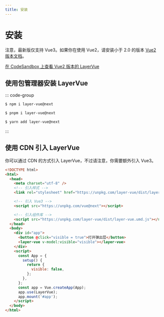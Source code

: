 ```yaml
---
title: 安装
---
```


# 安装

注意，最新版仅支持 Vue3。如果你在使用 Vue2，请安装小于 2.0 的版本 <a href="https://gitee.com/finalsummer/LayerVue/blob/e0ef5c67f02081821222e00dfff99a13151c74f6/README.md" target="_blank">Vue2 版本文档</a>。

<a href="https://codesandbox.io/s/layer-vue-vue2-umd-6xg2b0" target="_blank">在 CodeSandbox 上查看 Vue2 版本的 LayerVue</a>

## 使用包管理器安装 LayerVue

::: code-group

```sh [npm]
$ npm i layer-vue@next
```

```sh [pnpm]
$ pnpm i layer-vue@next
```

```sh [yarn]
$ yarn add layer-vue@next
```

:::

## 使用 CDN 引入 LayerVue

你可以通过 CDN 的方式引入 LayerVue，不过请注意，你需要额外引入 Vue3。

```html
<!DOCTYPE html>
<html>
  <head>
    <meta charset="utf-8" />
    <!-- 引入样式 -->
    <link rel="stylesheet" href="https://unpkg.com/layer-vue/dist/layer-vue.css" />

    <!-- 引入 Vue3 -->
    <script src="https://unpkg.com/vue@next"></script>

    <!-- 引入组件库 -->
    <script src="https://unpkg.com/layer-vue/dist/layer-vue.umd.js"></script>
  </head>
  <body>
    <div id="app">
      <button @click="visible = true">打开弹出层</button>
      <layer-vue v-model:visible="visible"></layer-vue>
    </div>
    <script>
      const App = {
        setup() {
          return {
            visible: false,
          };
        },
      };
      const app = Vue.createApp(App);
      app.use(LayerVue);
      app.mount('#app');
    </script>
  </body>
</html>
```
